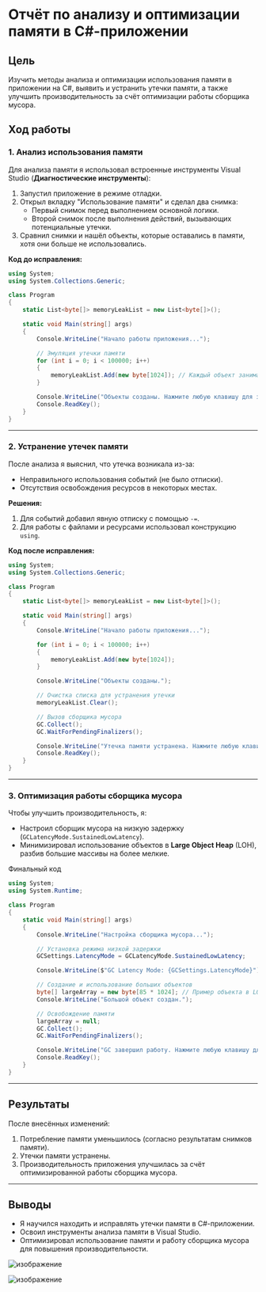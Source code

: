 
# Отчёт по анализу и оптимизации памяти в C#-приложении

## **Цель**

Изучить методы анализа и оптимизации использования памяти в приложении на C#, выявить и устранить утечки памяти, а также улучшить производительность за счёт оптимизации работы сборщика мусора.

## **Ход работы**

### **1. Анализ использования памяти**

Для анализа памяти я использовал встроенные инструменты Visual Studio (**Диагностические инструменты**):

1. Запустил приложение в режиме отладки.
2. Открыл вкладку "Использование памяти" и сделал два снимка:
   - Первый снимок перед выполнением основной логики.
   - Второй снимок после выполнения действий, вызывающих потенциальные утечки.
3. Сравнил снимки и нашёл объекты, которые оставались в памяти, хотя они больше не использовались.

**Код до исправления:**

```csharp
using System;
using System.Collections.Generic;

class Program
{
    static List<byte[]> memoryLeakList = new List<byte[]>();

    static void Main(string[] args)
    {
        Console.WriteLine("Начало работы приложения...");

        // Эмуляция утечки памяти
        for (int i = 0; i < 100000; i++)
        {
            memoryLeakList.Add(new byte[1024]); // Каждый объект занимает 1 КБ.
        }

        Console.WriteLine("Объекты созданы. Нажмите любую клавишу для завершения работы.");
        Console.ReadKey();
    }
}

```

---

### **2. Устранение утечек памяти**

После анализа я выяснил, что утечка возникала из-за:
- Неправильного использования событий (не было отписки).
- Отсутствия освобождения ресурсов в некоторых местах.

**Решения:**
1. Для событий добавил явную отписку с помощью `-=`.
2. Для работы с файлами и ресурсами использовал конструкцию `using`.

**Код после исправления:**

```csharp
using System;
using System.Collections.Generic;

class Program
{
    static List<byte[]> memoryLeakList = new List<byte[]>();

    static void Main(string[] args)
    {
        Console.WriteLine("Начало работы приложения...");

        for (int i = 0; i < 100000; i++)
        {
            memoryLeakList.Add(new byte[1024]);
        }

        Console.WriteLine("Объекты созданы.");

        // Очистка списка для устранения утечки
        memoryLeakList.Clear();

        // Вызов сборщика мусора
        GC.Collect();
        GC.WaitForPendingFinalizers();

        Console.WriteLine("Утечка памяти устранена. Нажмите любую клавишу для завершения работы.");
        Console.ReadKey();
    }
}


```

---

### **3. Оптимизация работы сборщика мусора**

Чтобы улучшить производительность, я:
- Настроил сборщик мусора на низкую задержку (`GCLatencyMode.SustainedLowLatency`).
- Минимизировал использование объектов в **Large Object Heap** (LOH), разбив большие массивы на более мелкие.

Финальный код

```csharp
using System;
using System.Runtime;

class Program
{
    static void Main(string[] args)
    {
        Console.WriteLine("Настройка сборщика мусора...");

        // Установка режима низкой задержки
        GCSettings.LatencyMode = GCLatencyMode.SustainedLowLatency;

        Console.WriteLine($"GC Latency Mode: {GCSettings.LatencyMode}");

        // Создание и использование больших объектов
        byte[] largeArray = new byte[85 * 1024]; // Пример объекта в LOH (Large Object Heap)
        Console.WriteLine("Большой объект создан.");

        // Освобождение памяти
        largeArray = null;
        GC.Collect();
        GC.WaitForPendingFinalizers();

        Console.WriteLine("GC завершил работу. Нажмите любую клавишу для завершения работы.");
        Console.ReadKey();
    }
}

```

---

## **Результаты**

После внесённых изменений:
1. Потребление памяти уменьшилось (согласно результатам снимков памяти).
2. Утечки памяти устранены.
3. Производительность приложения улучшилась за счёт оптимизированной работы сборщика мусора.

---

## **Выводы**

- Я научился находить и исправлять утечки памяти в C#-приложении.
- Освоил инструменты анализа памяти в Visual Studio.
- Оптимизировал использование памяти и работу сборщика мусора для повышения производительности.

![изображение](https://github.com/user-attachments/assets/1483042c-1fed-4004-a44a-4b1acdd5e5ca)

![изображение](https://github.com/user-attachments/assets/8fafae4e-2ae1-4433-aee4-538887e95c11)


